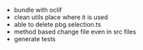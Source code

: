 - bundle with oclif
- clean utils place where it is used
- able to delete pbg.selection.ts
- method based change file even in src files
- generate tests